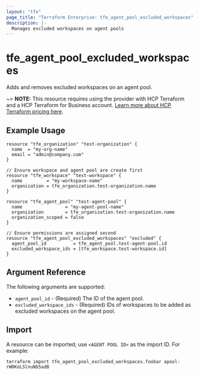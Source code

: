 ```yaml
---
layout: "tfe"
page_title: "Terraform Enterprise: tfe_agent_pool_excluded_workspaces"
description: |-
  Manages excluded workspaces on agent pools
---
```


# tfe_agent_pool_excluded_workspaces

Adds and removes excluded workspaces on an agent pool.

~> **NOTE:** This resource requires using the provider with HCP Terraform and a HCP Terraform
for Business account.
[Learn more about HCP Terraform pricing here](https://www.hashicorp.com/products/terraform/pricing).

## Example Usage

```hcl
resource "tfe_organization" "test-organization" {
  name  = "my-org-name"
  email = "admin@company.com"
}

// Ensure workspace and agent pool are create first
resource "tfe_workspace" "test-workspace" {
  name         = "my-workspace-name"
  organization = tfe_organization.test-organization.name
}

resource "tfe_agent_pool" "test-agent-pool" {
  name                = "my-agent-pool-name"
  organization        = tfe_organization.test-organization.name
  organization_scoped = false
}

// Ensure permissions are assigned second
resource "tfe_agent_pool_excluded_workspaces" "excluded" {
  agent_pool_id          = tfe_agent_pool.test-agent-pool.id
  excluded_workspace_ids = [tfe_workspace.test-workspace.id]
}
```

## Argument Reference

The following arguments are supported:

* `agent_pool_id` - (Required) The ID of the agent pool.
* `excluded_workspace_ids` - (Required) IDs of workspaces to be added as excluded workspaces on the agent pool.


## Import

A resource can be imported; use `<AGENT POOL ID>` as the import ID. For example:

```shell
terraform import tfe_agent_pool_excluded_workspaces.foobar apool-rW0KoLSlnuNb5adB
```
